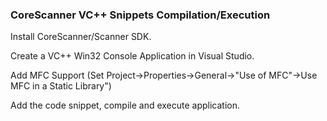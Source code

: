 ### CoreScanner VC++ Snippets Compilation/Execution

Install CoreScanner/Scanner SDK.

Create a VC++ Win32 Console Application in Visual Studio.

Add MFC Support (Set Project->Properties->General->"Use of MFC"->Use MFC in a Static Library")

Add the code snippet, compile and execute application.
